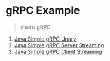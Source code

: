 # gRPC Example

> ตัวอย่าง gRPC 

1. [Java Simple gRPC Unary](./java-simple-grpc-unary/)
2. [Java Simple gRPC Server Streaming](./java-simple-grpc-server-streaming/)
3. [Java Simple gRPC Client Streaming](./java-simple-grpc-client-streaming/)
